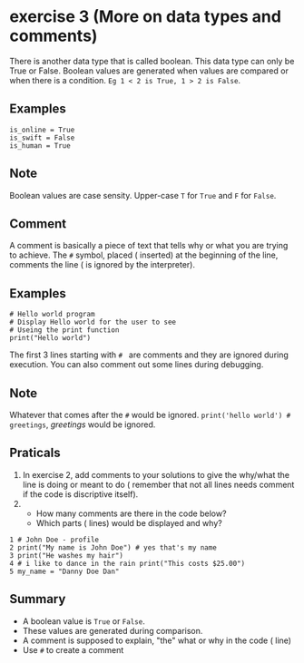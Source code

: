 # exercise 3 (More on data types and comments)
There is another data type that is called boolean. This data type can only be True or False. Boolean values are generated when values are compared or when there is a condition. `Eg 1 < 2 is True, 1 > 2 is False`.

## Examples
```
is_online = True
is_swift = False
is_human = True
```

## Note
Boolean values are case sensity. Upper-case `T` for `True` and `F` for `False`.

## Comment
A comment is basically a piece of text that tells why or what you are trying to achieve. The `#` symbol, placed ( inserted) at the beginning of the line, comments the line ( is ignored by the interpreter).

## Examples
```
# Hello world program
# Display Hello world for the user to see
# Useing the print function
print("Hello world")
```

The first 3 lines starting with `# ` are comments and they are ignored during execution. You can also comment out some lines during debugging.

## Note
Whatever that comes after the `#` would be ignored.
`print('hello world') # greetings`, _greetings_ would be ignored.

## Praticals
1. In exercise 2, add comments to your solutions to give the why/what the line is doing or meant to do ( remember that not all lines needs comment if the code is discriptive itself).
1. 
    * How many comments are there in the code below?
    * Which parts ( lines) would be displayed and why? 

```
1 # John Doe - profile
2 print("My name is John Doe") # yes that's my name
3 print("He washes my hair")
4 # i like to dance in the rain print("This costs $25.00")
5 my_name = "Danny Doe Dan"
```

## Summary
* A boolean value is `True` or `False`.
* These values are generated during comparison.
* A comment is supposed to explain, "the" what or why in the code ( line)
* Use `#` to create a comment
